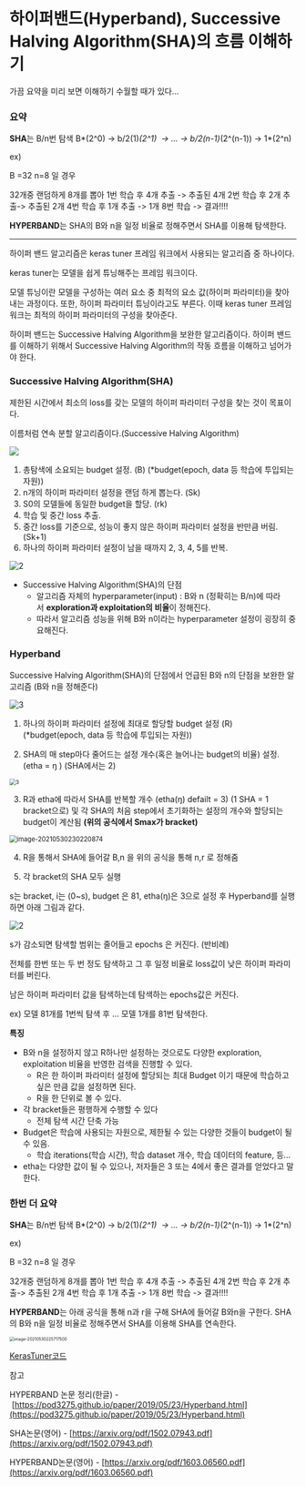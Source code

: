 # 하이퍼밴드(Hyperband), Successive Halving Algorithm(SHA)의 흐름 이해하기

가끔 요약을 미리 보면 이해하기 수월할 때가 있다...

### **요약**

**SHA**는 B/n번 탐색 B*(2^0) -> b/2(1)*(2^1)  -> ... -> b/2(n-1)*(2^(n-1)) -> 1*(2^n)

ex)

B =32 n=8 일 경우

32개중 랜덤하게 8개를 뽑아 1번 학습 후 4개 추출 -> 추출된 4개 2번 학습 후 2개 추출-> 추출된 2개 4번 학습 후 1개 추출 -> 1개 8번 학습 -> 결과!!!!

**HYPERBAND**는 SHA의 B와 n을 일정 비율로 정해주면서 SHA를 이용해 탐색한다.

---

하이퍼 밴드 알고리즘은 keras tuner 프레임 워크에서 사용되는 알고리즘 중 하나이다.

keras tuner는 모델을 쉽게 튜닝해주는 프레임 워크이다.

모델 튜닝이란 모델을 구성하는 여러 요소 중 최적의 요소 값(하이퍼 파라미터)을 찾아내는 과정이다. 또한, 하이퍼 파라미터 튜닝이라고도 부른다. 이때 keras tuner 프레임 워크는 최적의 하이퍼 파라미터의 구성을 찾아준다.

하이퍼 밴드는 Successive Halving Algorithm을 보완한 알고리즘이다. 하이퍼 밴드를 이해하기 위해서 Successive Halving Algorithm의 작동 흐름을 이해하고 넘어가야 한다.

### **Successive Halving Algorithm(SHA)**

제한된 시간에서 최소의 loss를 갖는 모델의 하이퍼 파라미터 구성을 찾는 것이 목표이다.

이름처럼 연속 분할 알고리즘이다.(Successive Halving Algorithm)

![ ](..//images/img-20210530230338626.png)

1. 총탐색에 소요되는 budget 설정. (B) (*budget(epoch, data 등 학습에 투입되는 자원))
2. n개의 하이퍼 파라미터 설정을 랜덤 하게 뽑는다. (Sk)
3. S0의 모델들에 동일한 budget을 할당. (rk)
4. 학습 및 중간 loss 추출.
5. 중간 loss를 기준으로, 성능이 좋지 않은 하이퍼 파라미터 설정을 반만큼 버림. (Sk+1)
6. 하나의 하이퍼 파라미터 설정이 남을 때까지 2, 3, 4, 5를 반복.

![2](..//images/img-20210530230312951.png)

- Successive Halving Algorithm(SHA)의 단점
    - 알고리즘 자체의 hyperparameter(input) : B와 n (정확히는 B/n)에 따라서 **exploration과 exploitation의 비율**이 정해진다.
    - 따라서 알고리즘 성능을 위해 B와 n이라는 hyperparameter 설정이 굉장히 중요해진다.

### **Hyperband**

Successive Halving Algorithm(SHA)의 단점에서 언급된 B와 n의 단점을 보완한 알고리즘 (B와 n을 정해준다)

![3](..//images/img-20210530230303952.png)

1. 하나의 하이퍼 파라미터 설정에 최대로 할당할 budget 설정 (R) (*budget(epoch, data 등 학습에 투입되는 자원))

2. SHA의 매 step마다 줄어드는 설정 개수(혹은 늘어나는 budget의 비율) 설정. (etha = ŋ ) (SHA에서는 2)

<img src="..//images/img-20210530225859965.png" alt="3" style="zoom:67%;" />

3. R과 etha에 따라서 SHA를 반복할 개수 (etha(ŋ) defailt = 3) (1 SHA = 1 bracket으로) 및 각 SHA의 처음 step에서 초기화하는 설정의 개수와 할당되는 budget이 계산됨 **(위의 공식에서 Smax가 bracket)**

<img src="..//images/image-20210530230220874.png" alt="image-20210530230220874" style="zoom:80%;" />

4. R을 통해서 SHA에 들어갈 B,n 을 위의 공식을 통해 n,r 로 정해줌

5. 각 bracket의 SHA 모두 실행

s는 bracket, i는 (0~s), budget 은 81, etha(ŋ)은 3으로 설정 후 Hyperband를 실행하면 아래 그림과 같다.

![2](..//images/img-2383101.png)

s가 감소되면 탐색할 범위는 줄어들고 epochs 은 커진다. (반비례)

전체를 한번 또는 두 번 정도 탐색하고 그 후 일정 비율로 loss값이 낮은 하이퍼 파라미터를 버린다.

남은 하이퍼 파라미터 값을 탐색하는데 탐색하는 epochs값은 커진다.

ex) 모델 81개를 1번씩 탐색 후 ... 모델 1개를 81번 탐색한다.

**특징**

- B와 n을 설정하지 않고 R하나만 설정하는 것으로도 다양한 exploration, exploitation 비율을 반영한 검색을 진행할 수 있다.
    - R은 한 하이퍼 파라미터 설정에 할당되는 최대 Budget 이기 때문에 학습하고 싶은 만큼 값을 설정하면 된다.
    - R을 한 단위로 볼 수 있다.
- 각 bracket들은 평행하게 수행할 수 있다
    - 전체 탐색 시간 단축 가능
- Budget은 학습에 사용되는 자원으로, 제한될 수 있는 다양한 것들이 budget이 될 수 있음.
    - 학습 iterations(학습 시간), 학습 dataset 개수, 학습 데이터의 feature, 등…
- etha는 다양한 값이 될 수 있으나, 저자들은 3 또는 4에서 좋은 결과를 얻었다고 말한다.

### 

### **한번 더 요약**

**SHA**는 B/n번 탐색 B*(2^0) -> b/2(1)*(2^1)  -> ... -> b/2(n-1)*(2^(n-1)) -> 1*(2^n)

ex)

B =32 n=8 일 경우

32개중 랜덤하게 8개를 뽑아 1번 학습 후 4개 추출 -> 추출된 4개 2번 학습 후 2개 추출-> 추출된 2개 4번 학습 후 1개 추출 -> 1개 8번 학습 -> 결과!!!!

**HYPERBAND**는 아래 공식을 통해 n과 r을 구해 SHA에 들어갈 B와n을 구한다. SHA의 B와 n을 일정 비율로 정해주면서 SHA를 이용해 SHA를 연속한다.

<img src="..//images/image-20210530225717500.png" alt="image-20210530225717500" style="zoom:50%;" />

 [KerasTuner코드](./KerasTuner.md) 

참고

HYPERBAND 논문 정리(한글) - [https://pod3275.github.io/paper/2019/05/23/Hyperband.html](https://pod3275.github.io/paper/2019/05/23/Hyperband.html)

SHA논문(영어) - [https://arxiv.org/pdf/1502.07943.pdf](https://arxiv.org/pdf/1502.07943.pdf)

HYPERBAND논문(영어) - [https://arxiv.org/pdf/1603.06560.pdf](https://arxiv.org/pdf/1603.06560.pdf)


